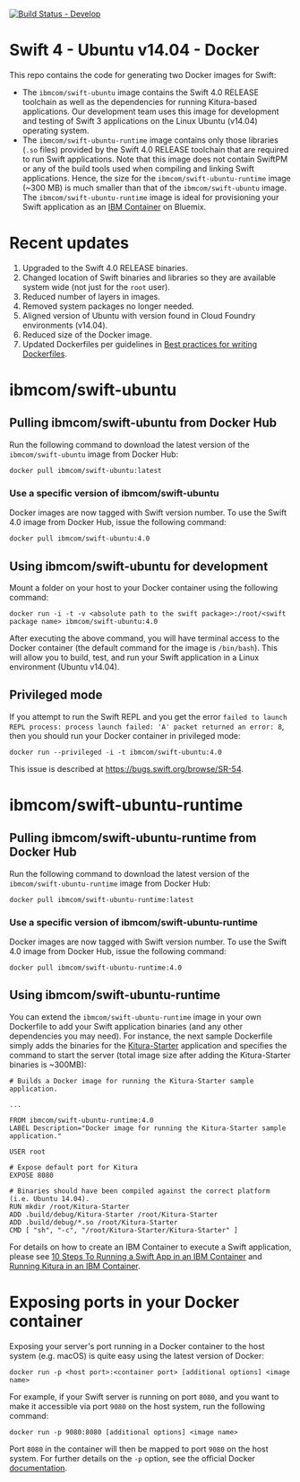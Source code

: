 [![Build Status - Develop](https://travis-ci.org/IBM-Swift/swift-ubuntu-docker.svg?branch=develop)](https://travis-ci.org/IBM-Swift/swift-ubuntu-docker)

# Swift 4 - Ubuntu v14.04 - Docker

This repo contains the code for generating two Docker images for Swift:

- The `ibmcom/swift-ubuntu` image contains the Swift 4.0 RELEASE toolchain as well as the dependencies for running Kitura-based applications. Our development team uses this image for development and testing of Swift 3 applications on the Linux Ubuntu (v14.04) operating system.
- The `ibmcom/swift-ubuntu-runtime` image contains only those libraries (`.so` files) provided by the Swift 4.0 RELEASE toolchain that are required to run Swift applications. Note that this image does not contain SwiftPM or any of the build tools used when compiling and linking Swift applications. Hence, the size for the `ibmcom/swift-ubuntu-runtime` image (~300 MB) is much smaller than that of the `ibmcom/swift-ubuntu` image. The `ibmcom/swift-ubuntu-runtime` image is ideal for provisioning your Swift application as an [IBM Container](https://www.ibm.com/cloud-computing/bluemix/containers) on Bluemix.

# Recent updates
1. Upgraded to the Swift 4.0 RELEASE binaries.
2. Changed location of Swift binaries and libraries so they are available system wide (not just for the `root` user).
3. Reduced number of layers in images.
4. Removed system packages no longer needed.
5. Aligned version of Ubuntu with version found in Cloud Foundry environments (v14.04).
6. Reduced size of the Docker image.
7. Updated Dockerfiles per guidelines in [Best practices for writing Dockerfiles](https://docs.docker.com/engine/userguide/eng-image/dockerfile_best-practices/).

# ibmcom/swift-ubuntu
## Pulling ibmcom/swift-ubuntu from Docker Hub
Run the following command to download the latest version of the `ibmcom/swift-ubuntu` image from Docker Hub:

```
docker pull ibmcom/swift-ubuntu:latest
```

### Use a specific version of ibmcom/swift-ubuntu
Docker images are now tagged with Swift version number. To use the Swift 4.0 image from Docker Hub, issue the following command:

```
docker pull ibmcom/swift-ubuntu:4.0
```

## Using ibmcom/swift-ubuntu for development
Mount a folder on your host to your Docker container using the following command:

```
docker run -i -t -v <absolute path to the swift package>:/root/<swift package name> ibmcom/swift-ubuntu:4.0
```

After executing the above command, you will have terminal access to the Docker container (the default command for the image is `/bin/bash`). This will allow you to build, test, and run your Swift application in a Linux environment (Ubuntu v14.04).

## Privileged mode
If you attempt to run the Swift REPL and you get the error `failed to launch REPL process: process launch failed: 'A' packet returned an error: 8`, then you should run your Docker container in privileged mode:

```
docker run --privileged -i -t ibmcom/swift-ubuntu:4.0
```

This issue is described at https://bugs.swift.org/browse/SR-54.

# ibmcom/swift-ubuntu-runtime
## Pulling ibmcom/swift-ubuntu-runtime from Docker Hub
Run the following command to download the latest version of the `ibmcom/swift-ubuntu-runtime` image from Docker Hub:

```
docker pull ibmcom/swift-ubuntu-runtime:latest
```

### Use a specific version of ibmcom/swift-ubuntu-runtime
Docker images are now tagged with Swift version number. To use the Swift 4.0 image from Docker Hub, issue the following command:

```
docker pull ibmcom/swift-ubuntu-runtime:4.0
```

## Using ibmcom/swift-ubuntu-runtime
You can extend the `ibmcom/swift-ubuntu-runtime` image in your own Dockerfile to add your Swift application binaries (and any other dependencies you may need). For instance, the next sample Dockerfile simply adds the binaries for the [Kitura-Starter](https://github.com/IBM-Bluemix/Kitura-Starter) application and specifies the command to start the server (total image size after adding the Kitura-Starter binaries is ~300MB):

```
# Builds a Docker image for running the Kitura-Starter sample application.

...

FROM ibmcom/swift-ubuntu-runtime:4.0
LABEL Description="Docker image for running the Kitura-Starter sample application."

USER root

# Expose default port for Kitura
EXPOSE 8080

# Binaries should have been compiled against the correct platform (i.e. Ubuntu 14.04).
RUN mkdir /root/Kitura-Starter
ADD .build/debug/Kitura-Starter /root/Kitura-Starter
ADD .build/debug/*.so /root/Kitura-Starter
CMD [ "sh", "-c", "/root/Kitura-Starter/Kitura-Starter" ]
```

For details on how to create an IBM Container to execute a Swift application, please see [10 Steps To Running a Swift App in an IBM Container](https://developer.ibm.com/swift/2016/02/22/10-steps-to-running-a-swift-app-in-an-ibm-container) and [Running Kitura in an IBM Container](https://developer.ibm.com/swift/2016/03/04/running-kitura-in-an-ibm-container/).

# Exposing ports in your Docker container
Exposing your server's port running in a Docker container to the host system (e.g. macOS) is quite easy using the latest version of Docker:

```
docker run -p <host port>:<container port> [additional options] <image name>
```

For example, if your Swift server is running on port `8080`, and you want to make it accessible via port `9080` on the host system, run the following command:

```
docker run -p 9080:8080 [additional options] <image name>
```

Port `8080` in the container will then be mapped to port `9080` on the host system. For further details on the `-p` option, see the official Docker [documentation](https://docs.docker.com/engine/reference/run/#/expose-incoming-ports).
